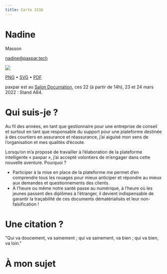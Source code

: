 ```yaml
---
title: Carte 1516
---
```


# Nadine
Masson




nadine@paxpar.tech


![](https://media.paxpar.tech/ludi/card_1516_recto.png)

[PNG](https://media.paxpar.tech/ludi/card_1516_recto.png) • [SVG](https://media.paxpar.tech/ludi/card_1516_recto.svg) • [PDF](https://media.paxpar.tech/ludi/card_1516_recto.pdf)

paxpar est au [Salon Documation](https://www.documation.fr/info_societe/527/paxpartech.html), ces 22 (à partir de 14h), 23 et 24 mars 2022 : Stand A84.
# Qui suis-je ?
Au fil des années, en tant que gestionnaire pour une entreprise de conseil et surtout en tant que responsable du support pour une plateforme destinée à des courtiers en assurance et réassurance, j’ai aiguisé mon sens de l’organisation et mes qualités d’écoute.

Lorsqu’on m’a proposé de travailler à l’élaboration de la plateforme intelligente « paxpar », j’ai accepté volontiers de m’engager dans cette nouvelle aventure. Pourquoi ?

  - Participer à la mise en place de la plateforme me permet d’en comprendre tous les rouages pour mieux anticiper et répondre au mieux aux demandes et questionnements des clients.
  - À l’heure ou même notre santé passe au numérique, à l’heure où les jeunes passent des diplômes à l’étranger, il devient indispensable de garantir la traçabilité de ces documents dématérialisés et leur non-falsification !

# Une citation ?
"Qui va doucement, va sainement ; qui va sainement, va bien ; qui va bien, va loin."
# À mon sujet 


